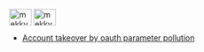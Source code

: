 
<a href="https://twitter.com/mekky49295157" target="blank"><img align="center" src="https://raw.githubusercontent.com/rahuldkjain/github-profile-readme-generator/master/src/images/icons/Social/twitter.svg" alt="mekky49295157" height="30" width="40" /></a>
<a href="https://www.linkedin.com/in/muhammed-mekkawy-1504821b2/" target="blank">
<img align="center" src="https://raw.githubusercontent.com/rahuldkjain/github-profile-readme-generator/master/src/images/icons/Social/linked-in-alt.svg" alt="mekky49295157" height="30" width="40"/></a>
 <ul>
  <li><a href="oauthparameterpollutionopenredirect">Account takeover by oauth parameter pollution</a></li>
  
</ul> 
